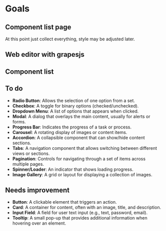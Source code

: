 # Goals
## Component list page
At this point just collect everything, style may be adjusted later.

## Web editor with grapesjs 


## Component list
## To do
- **Radio Button**: Allows the selection of one option from a set.
- **Checkbox**: A toggle for binary options (checked/unchecked).
- **Dropdown Menu**: A list of options that appears when clicked.
- **Modal**: A dialog that overlays the main content, usually for alerts or forms.
- **Progress Bar**: Indicates the progress of a task or process.
- **Carousel**: A rotating display of images or content items.
- **Accordion**: A collapsible component that can show/hide content sections.
- **Tabs**: A navigation component that allows switching between different views or sections.
- **Pagination**: Controls for navigating through a set of items across multiple pages.
- **Spinner/Loader**: An indicator that shows loading progress.
- **Image Gallery**: A grid or layout for displaying a collection of images.
## Needs improvement
- **Button**: A clickable element that triggers an action.
- **Card**: A container for content, often with an image, title, and description.
- **Input Field**: A field for user text input (e.g., text, password, email).
- **Tooltip**: A small pop-up that provides additional information when hovering over an element.
